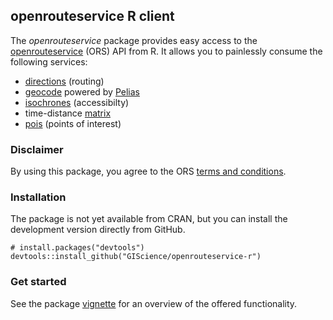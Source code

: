 openrouteservice R client
-------------------------

The *openrouteservice* package provides easy access to the
[openrouteservice](https://openrouteservice.org) (ORS) API from R. It
allows you to painlessly consume the following services:

-   [directions](https://openrouteservice.org/documentation/#/reference/directions/directions)
    (routing)
-   [geocode](https://openrouteservice.org/documentation/#/reference/geocode/geocode)
    powered by [Pelias](https://pelias.io)
-   [isochrones](https://openrouteservice.org/documentation/#/reference/isochrones/isochrones)
    (accessibilty)
-   time-distance
    [matrix](https://openrouteservice.org/documentation/#/reference/matrix/matrix)
-   [pois](https://github.com/GIScience/openpoiservice#api-documentation)
    (points of interest)

### Disclaimer

By using this package, you agree to the ORS [terms and
conditions](https://openrouteservice.org/terms-of-service/).

### Installation

The package is not yet available from CRAN, but you can install the
development version directly from GitHub.

    # install.packages("devtools")
    devtools::install_github("GIScience/openrouteservice-r")

### Get started

See the package
[vignette](https://giscience.github.io/openrouteservice-r/articles/openrouteservice.html)
for an overview of the offered functionality.
